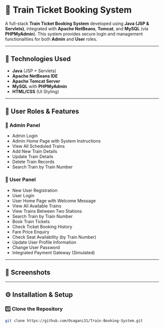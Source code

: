 # 🚆 Train Ticket Booking System

A full-stack **Train Ticket Booking System** developed using **Java (JSP & Servlets)**, integrated with **Apache NetBeans**, **Tomcat**, and **MySQL** (via **PHPMyAdmin**). This system provides secure login and management functionalities for both **Admin** and **User** roles.

---

## 🧰 Technologies Used

- **Java** (JSP + Servlets)
- **Apache NetBeans IDE**
- **Apache Tomcat Server**
- **MySQL** with **PHPMyAdmin**
- **HTML/CSS** (UI Styling)

---

## 👤 User Roles & Features

### 🔐 Admin Panel

- Admin Login
- Admin Home Page with System Instructions
- View All Scheduled Trains
- Add New Train Details
- Update Train Details
- Delete Train Records
- Search Train by Train Number

### 👥 User Panel

- New User Registration
- User Login
- User Home Page with Welcome Message
- View All Available Trains
- View Trains Between Two Stations
- Search Train by Train Number
- Book Train Tickets
- Check Ticket Booking History
- Fare Price Enquiry
- Check Seat Availability (by Train Number)
- Update User Profile Information
- Change User Password
- Integrated Payment Gateway (Simulated)

---

## 📸 Screenshots



---

## ⚙️ Installation & Setup

### 1️⃣ Clone the Repository

```bash
git clone https://github.com/Osagani31/Train-Booking-System.git
